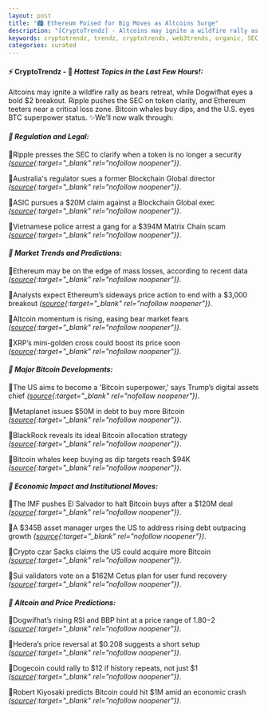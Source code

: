 ```yaml
---
layout: post
title: "🏙️ Ethereum Poised for Big Moves as Altcoins Surge"
description: "[CryptoTrendz] - Altcoins may ignite a wildfire rally as bears retreat, while Dogwifhat eyes a bold $2 breakout. Ripple pushes the SEC on token clarity, and Ethereum teeters near a critical loss zone. Bitcoin whales buy dips, and the U.S. eyes BTC superpower status."
keywords: cryptotrendz, trendz, cryptotrends, web3trends, organic, SEC, Bitcoin, Token, BTC, Assets, Dogecoin, market, Digital
categories: curated
---
```


#### ⚡ CryptoTrendz - 📌 *Hottest Topics in the Last Few Hours!:*

Altcoins may ignite a wildfire rally as bears retreat, while Dogwifhat eyes a bold $2 breakout. Ripple pushes the SEC on token clarity, and Ethereum teeters near a critical loss zone. Bitcoin whales buy dips, and the U.S. eyes BTC superpower status. ✨We’ll now walk through:


#### *🔖 Regulation and Legal:*  

🔹Ripple presses the SEC to clarify when a token is no longer a security *([source](https://s.avyag.com/s14s){:target="_blank" rel="nofollow noopener"})*.  

🔹Australia's regulator sues a former Blockchain Global director *([source](https://s.avyag.com/a3s7){:target="_blank" rel="nofollow noopener"})*.  

🔹ASIC pursues a $20M claim against a Blockchain Global exec *([source](https://s.avyag.com/cezv){:target="_blank" rel="nofollow noopener"})*.  

🔹Vietnamese police arrest a gang for a $394M Matrix Chain scam *([source](https://s.avyag.com/sn9v){:target="_blank" rel="nofollow noopener"})*.  

#### *🔖 Market Trends and Predictions:*  

🔹Ethereum may be on the edge of mass losses, according to recent data *([source](https://s.avyag.com/789h){:target="_blank" rel="nofollow noopener"})*.  

🔹Analysts expect Ethereum’s sideways price action to end with a $3,000 breakout *([source](https://s.avyag.com/33ad){:target="_blank" rel="nofollow noopener"})*.  

🔹Altcoin momentum is rising, easing bear market fears *([source](https://s.avyag.com/2jii){:target="_blank" rel="nofollow noopener"})*.  

🔹XRP’s mini-golden cross could boost its price soon *([source](https://s.avyag.com/k2nt){:target="_blank" rel="nofollow noopener"})*.  

#### *🔖 Major Bitcoin Developments:*  

🔹The US aims to become a 'Bitcoin superpower,' says Trump’s digital assets chief *([source](https://s.avyag.com/vn4l){:target="_blank" rel="nofollow noopener"})*.  

🔹Metaplanet issues $50M in debt to buy more Bitcoin *([source](https://s.avyag.com/2c29){:target="_blank" rel="nofollow noopener"})*.  

🔹BlackRock reveals its ideal Bitcoin allocation strategy *([source](https://s.avyag.com/637k){:target="_blank" rel="nofollow noopener"})*.  

🔹Bitcoin whales keep buying as dip targets reach $94K *([source](https://s.avyag.com/indo){:target="_blank" rel="nofollow noopener"})*.  

#### *🔖 Economic Impact and Institutional Moves:*  

🔹The IMF pushes El Salvador to halt Bitcoin buys after a $120M deal *([source](https://s.avyag.com/fd15){:target="_blank" rel="nofollow noopener"})*.  

🔹A $345B asset manager urges the US to address rising debt outpacing growth *([source](https://s.avyag.com/kgbe){:target="_blank" rel="nofollow noopener"})*.  

🔹Crypto czar Sacks claims the US could acquire more Bitcoin *([source](https://s.avyag.com/r8i4){:target="_blank" rel="nofollow noopener"})*.  

🔹Sui validators vote on a $162M Cetus plan for user fund recovery *([source](https://s.avyag.com/yrlb){:target="_blank" rel="nofollow noopener"})*.  

#### *🔖 Altcoin and Price Predictions:*  

🔹Dogwifhat’s rising RSI and BBP hint at a price range of $1.80-$2 *([source](https://s.avyag.com/wp92){:target="_blank" rel="nofollow noopener"})*.  

🔹Hedera’s price reversal at $0.208 suggests a short setup *([source](https://s.avyag.com/x8fp){:target="_blank" rel="nofollow noopener"})*.  

🔹Dogecoin could rally to $12 if history repeats, not just $1 *([source](https://s.avyag.com/hhwe){:target="_blank" rel="nofollow noopener"})*.  

🔹Robert Kiyosaki predicts Bitcoin could hit $1M amid an economic crash *([source](https://s.avyag.com/8wyg){:target="_blank" rel="nofollow noopener"})*.